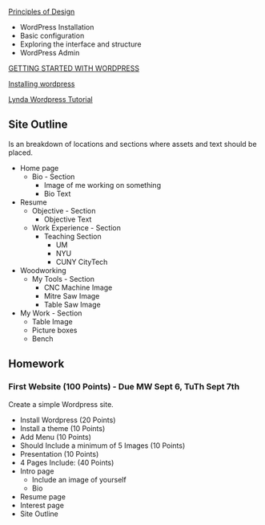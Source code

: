 [Principles of Design](https://github.com/zevenrodriguez/CIM111/blob/master/slides/principlesofdesign.pdf)

* WordPress Installation
* Basic configuration
* Exploring the interface and structure
* WordPress Admin

[GETTING STARTED WITH WORDPRESS](http://dh-docs.objects.dreamhost.com/getting-started-with-wordpress.pdf)

[Installing wordpress](https://help.dreamhost.com/hc/en-us/articles/215915837-How-do-I-install-a-One-Click-Install-)

[Lynda Wordpress Tutorial](http://www.lynda.com/WordPress-training-tutorials/330-0.html)

## Site Outline

Is an breakdown of locations and sections where  assets and text should be placed.

* Home page
  * Bio - Section
    * Image of me working on something
    * Bio Text
* Resume
  * Objective - Section
    * Objective Text
  * Work Experience - Section
    * Teaching Section
      * UM
      * NYU
      * CUNY CityTech
* Woodworking
  * My Tools - Section
    * CNC Machine Image
    * Mitre Saw Image
    * Table Saw Image
 * My Work - Section
   * Table Image
   * Picture boxes
   * Bench


## Homework

### First Website (100 Points) - Due MW Sept 6, TuTh Sept 7th

Create a simple Wordpress site. 
* Install Wordpress (20 Points)
 * Install a theme (10 Points)
 * Add Menu (10 Points)
* Should Include a minimum of 5 Images (10 Points)
* Presentation (10 Points)
* 4 Pages Include: (40 Points)
 * Intro page
   * Include an image of yourself
    * Bio
 * Resume page
 * Interest page
 * Site Outline
